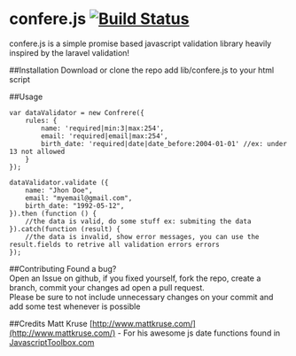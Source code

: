 # confere.js  [![Build Status](https://travis-ci.org/isneezy/confere.js.svg?branch=master)](https://travis-ci.org/isneezy/confere.js)
confere.js is a simple promise based javascript validation library heavily inspired by the laravel validation!

##Installation
Download or clone the repo
add lib/confere.js to your html script

##Usage
```
var dataValidator = new Confrere({
    rules: {
        name: 'required|min:3|max:254',
        email: 'required|email|max:254',
        birth_date: 'required|date|date_before:2004-01-01' //ex: under 13 not allowed
    }
});

dataValidator.validate ({
    name: "Jhon Doe",
    email: "myemail@gmail.com",
    birth_date: "1992-05-12",
}).then (function () {
    //the data is valid, do some stuff ex: submiting the data    
}).catch(function (result) {
    //the data is invalid, show error messages, you can use the result.fields to retrive all validation errors errors    
});
```

##Contributing
Found a bug?  
Open an Issue on github, if you fixed yourself, fork the repo, create a branch,
commit your changes ad open a pull request.  
Please be sure to not include unnecessary changes on your commit and add some test whenever is possible
  
##Credits
Matt Kruse [http://www.mattkruse.com/](http://www.mattkruse.com/) - For his awesome js date functions found in [JavascriptToolbox.com](javascriptToolbox.com)